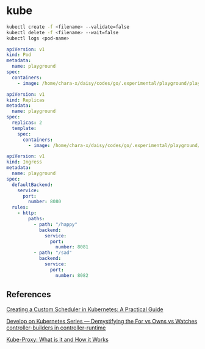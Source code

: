 # kube

```sh
kubectl create -f <filename> --validate=false
kubectl delete -f <filename> --wait=false
kubectl logs <pod-name>
```

```yaml
apiVersion: v1
kind: Pod
metadata:
  name: playground
spec:
  containers:
    - image: /home/chara-x/daisy/codes/go/.experimental/playground/playground
```

```yaml
apiVersion: v1
kind: Replicas
metadata:
  name: playground
spec:
  replicas: 2
  template:
    spec:
      containers:
        - image: /home/chara-x/daisy/codes/go/.experimental/playground/playground
```

```yaml
apiVersion: v1
kind: Ingress
metadata:
  name: playground
spec:
  defaultBackend:
    service:
      port:
        number: 8080
  rules:
    - http:
        paths:
          - path: "/happy"
            backend:
              service:
                port:
                  number: 8081
          - path: "/sad"
            backend:
              service:
                port:
                  number: 8082
```

## References

[Creating a Custom Scheduler in Kubernetes: A Practical Guide](https://overcast.blog/creating-a-custom-scheduler-in-kubernetes-a-practical-guide-2d9f9254f3b5?gi=b0f3b2d6b422)

[Develop on Kubernetes Series — Demystifying the For vs Owns vs Watches controller-builders in controller-runtime](https://yash-kukreja-98.medium.com/develop-on-kubernetes-series-demystifying-the-for-vs-owns-vs-watches-controller-builders-in-c11ab32a046e)

[Kube-Proxy: What is it and How it Works](https://medium.com/@amroessameldin/kube-proxy-what-is-it-and-how-it-works-6def85d9bc8f)
